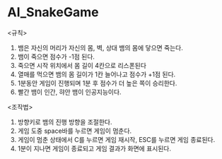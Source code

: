 # AI_SnakeGame
<규칙>
1. 뱀은 자신의 머리가 자신의 몸, 벽, 상대 뱀의 몸에 닿으면 죽는다.
2. 뱀이 죽으면 점수가 -1점 된다.
3. 죽으면 시작 위치에서 몸 길이 4칸으로 리스폰된다
4. 열매를 먹으면 뱀의 몸 길이가 1칸 늘어나고 점수가 +1점 된다.
5. 1분동안 게임이 진행되며 1분 후 점수가 더 높은 쪽이 승리한다.
6. 빨간 뱀이 인간, 햐안 뱀이 인공지능이다.

<조작법>
1. 방향키로 뱀의 진행 방향을 조절한다.
2. 게임 도중 space바를 누르면 게임이 멈춘다.
3. 게임이 멈춘 상태에서 C를 누르면  게임 재시작, ESC를 누르면 게임 종료된다.
4. 1분이 지나면 게임이 종료되고 게임 결과가 화면에 표시된다. 
